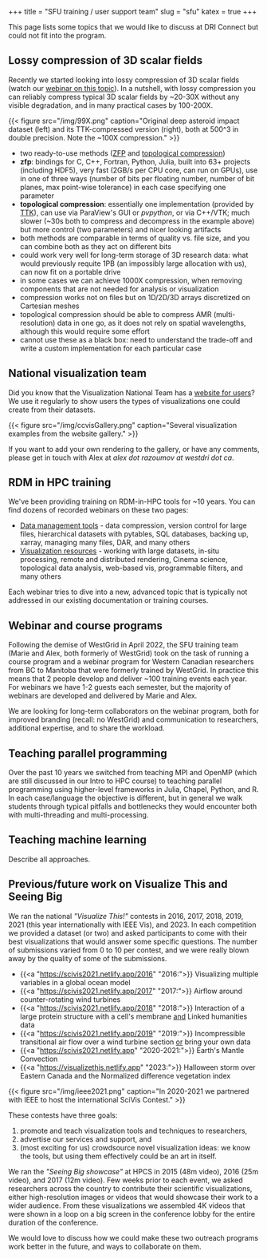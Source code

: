 +++
title = "SFU training / user support team"
slug = "sfu"
katex = true
+++

This page lists some topics that we would like to discuss at DRI Connect but could not fit into the program.

## Lossy compression of 3D scalar fields

Recently we started looking into lossy compression of 3D scalar fields (watch our [webinar on this
topic](https://training.westdri.ca/tools/rdm/#lossy)). In a nutshell, with lossy compression you can reliably
compress typical 3D scalar fields by ~20-30X without any visible degradation, and in many practical cases by
100-200X.

<!-- This is huge for long-term storage of research data: what would previously requite 1 -->
<!-- Petabyte of storage (an impossibly large allocation with us), can now easily fit on a portable SSD. In some -->
<!-- cases we can achieve 1000X compression, when removing components that are not needed for analysis or -->
<!-- visualization. This is really a big deal and has been completely unexplored by anyone in the Federation until -->
<!-- now. -->

{{< figure src="/img/99X.png" caption="Original deep asteroid impact dataset (left) and its TTK-compressed version (right), both at 500^3 in double precision. Note the ~100X compression." >}}

- two ready-to-use methods ([ZFP](https://computing.llnl.gov/projects/zfp) and [topological
  compression](https://topology-tool-kit.github.io/examples/persistenceDrivenCompression))
- **zfp**: bindings for C, C++, Fortran, Python, Julia, built into 63+ projects (including HDF5), very fast (2GB/s
  per CPU core, can run on GPUs), use in one of three ways (number of bits per floating number, number of bit
  planes, max point-wise tolerance) in each case specifying one parameter
- **topological compression**: essentially one implementation (provided by
  [TTK](https://topology-tool-kit.github.io)), can use via ParaView's GUI or *pvpython*, or via C++/VTK; much
  slower (~30s both to compress and decompress in the example above) but more control (two parameters) and
  nicer looking artifacts
- both methods are comparable in terms of quality vs. file size, and you can combine both as they act on
  different bits
- could work very well for long-term storage of 3D research data: what would previously requite 1PB (an
  impossibly large allocation with us), can now fit on a portable drive
- in some cases we can achieve 1000X compression, when removing components that are not needed for analysis or
  visualization
- compression works not on files but on 1D/2D/3D arrays discretized on Cartesian meshes
- topological compression should be able to compress AMR (multi-resolution) data in one go, as it does not
  rely on spatial wavelengths, although this would require some effort
- cannot use these as a black box: need to understand the trade-off and write a custom implementation for each
  particular case





## National visualization team

Did you know that the Visualization National Team has a [website for users](https://ccvis.netlify.app)?  We
use it regularly to show users the types of visualizations one could create from their datasets.

{{< figure src="/img/ccvisGallery.png" caption="Several visualization examples from the website gallery." >}}

If you want to add your own rendering to the gallery, or have any comments, please get in touch with Alex at
*alex dot razoumov at westdri dot ca*.





## RDM in HPC training

We've been providing training on RDM-in-HPC tools for ~10 years. You can find dozens of recorded webinars on
these two pages:

- [Data management tools](https://training.westdri.ca/tools/rdm) - data compression, version control for large
  files, hierarchical datasets with pytables, SQL databases, backing up, xarray, managing many files, DAR, and
  many others
- [Visualization resources](https://training.westdri.ca/tools/visualization) - working with large datasets,
  in-situ processing, remote and distributed rendering, Cinema science, topological data analysis, web-based
  vis, programmable filters, and many others

Each webinar tries to dive into a new, advanced topic that is typically not addressed in our existing
documentation or training courses.





<!-- ## Lack of consortium branding in the West -->
## Webinar and course programs

Following the demise of WestGrid in April 2022, the SFU training team (Marie and Alex, both formerly of
WestGrid) took on the task of running a course program and a webinar program for Western Canadian researchers
from BC to Manitoba that were formerly trained by WestGrid. In practice this means that 2 people develop and
deliver ~100 training events each year. For webinars we have 1-2 guests each semester, but the majority of
webinars are developed and delivered by Marie and Alex.

<!-- One of the major limiting factors (besides the obvious preparation time) is the lack of regional consortium -->
<!-- branding in the West. We tried to use "WestDRI" but received very negative response from a couple of -->
<!-- institutions. The problem: why would researchers subscribe to and attend "training by SFU" if they are from -->
<!-- other institutions? Lack of branding makes it very difficult to advertise and communicate our training. -->

<!-- The second problem is analysts' participation. In WestGrid days, we've been lucky to host many webinars by -->
<!-- ARC/HPC analysts in the past, but -- without an umbrella consortium or any inter-university agreements -- we -->
<!-- cannot "volunteer" webinar speakers. -->

We are looking for long-term collaborators on the webinar program, both for improved branding (recall: no
WestGrid) and communication to researchers, additional expertise, and to share the workload.





## Teaching parallel programming

Over the past 10 years we switched from teaching MPI and OpenMP (which are still discussed in our Intro to HPC
course) to teaching parallel programming using higher-level frameworks in Julia, Chapel, Python, and R. In
each case/language the objective is different, but in general we walk students through typical pitfalls and
bottlenecks they would encounter both with multi-threading and multi-processing.



## Teaching machine learning

Describe all approaches.





## Previous/future work on Visualize This and Seeing Big

We ran the national *"Visualize This!"* contests in 2016, 2017, 2018, 2019, 2021 (this year internationally
with IEEE Vis), and 2023. In each competition we provided a dataset (or two) and asked participants to come
with their best visualizations that would answer some specific questions. The number of submissions varied
from 0 to 10 per contest, and we were really blown away by the quality of some of the submissions.

<!-- You can find the details and links to individual years [here](https://ccvis.netlify.app/contests). -->

- {{<a "https://scivis2021.netlify.app/2016" "2016:">}} Visualizing multiple variables in a global ocean model
- {{<a "https://scivis2021.netlify.app/2017" "2017:">}} Airflow around counter-rotating wind turbines
- {{<a "https://scivis2021.netlify.app/2018" "2018:">}} Interaction of a large protein structure with a cell's
  membrane <ins>and</ins> Linked humanities data
- {{<a "https://scivis2021.netlify.app/2019" "2019:">}} Incompressible transitional air flow over a wind turbine
  section <ins>or</ins> bring your own data
- {{<a "https://scivis2021.netlify.app" "2020-2021:">}} Earth's Mantle Convection
- {{<a "https://visualizethis.netlify.app" "2023:">}} Halloween storm over Eastern Canada and the Normalized
  difference vegetation index

{{< figure src="/img/ieee2021.png" caption="In 2020-2021 we partnered with IEEE to host the international SciVis Contest." >}}

These contests have three goals:

1. promote and teach visualization tools and techniques to researchers,
1. advertise our services and support, and
1. (most exciting for us) crowdsource novel visualization ideas: we know the tools, but using them effectively
   could be an art in itself.

We ran the *"Seeing Big showcase"* at HPCS in 2015 (48m video), 2016 (25m video), and 2017 (12m video). Few
weeks prior to each event, we asked researchers across the country to contribute their scientific
visualizations, either high-resolution images or videos that would showcase their work to a wider
audience. From these visualizations we assembled 4K videos that were shown in a loop on a big screen in the
conference lobby for the entire duration of the conference.

We would love to discuss how we could make these two outreach programs work better in the future, and ways to
collaborate on them.






<!-- Tessa: "Yes, that's a little tricky being able to communicate at DRI Connect - other than I'd say putting -->
<!-- something in the Slack channel right at the beginning and inviting people to talk to. Unfortunately the -->
<!-- program is full - and we did have to reject some sessions to fit the schedule in 2 days so we can't really -->
<!-- rework it now." -->



<!-- {{<a "link" "text">}} -->
